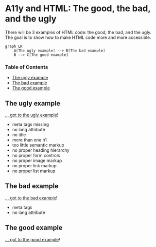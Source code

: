 # A11y and HTML: The good, the bad, and the ugly

There will be 3 examples of HTML code: the good, the bad, and the ugly. The goal is to show how to make HTML code more and more accessible.

```mermaid
graph LR
    A[The ugly example] --> B[The bad example]
    B --> C[The good example]
```

### Table of Contents

- [The ugly example](#the-ugly-example)
- [The bad example](#the-bad-example)
- [The good example](#the-good-example)

## The ugly example

[… got to the ugly example](ugly_example/ugly_example.html)!

- meta tags missing
- no lang attribute
- no title
- more than one h1
- too little semantic markup
- no proper heading hierarchy
- no proper form controls
- no proper image markup
- no proper link markup
- no proper list markup

## The bad example

[… got to the bad example](bad_example/bad_example.html)!

- meta tags
- no lang attribute

## The good example

[… got to the good example](good_example/good_example.html)!
